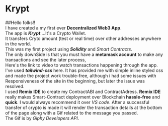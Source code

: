 # Krypt

##Hello folks!! </br>
I have created a my first ever **Decentralized Web3 App**. </br>
The app is **_Krypt_**....It's a Crypto Wallet. </br>
It transfers Cryto amount (test or real time) over other addresses anywhere in the world. </br>
This was my first project using **_Solidity_** and _Smart Contracts_.  </br>
The only downSide is that you must have a **metamask account** to make any transactions and see the later process,  </br>
Here's the link to video to watch transactions happening through the app.  </br>
I've used _**tailwind-css**_ here. It has provided me with simple inline styled css and made the project work trouble-free, although i had some issues with Responsiveness of the site in the beginning, but later the issue was resolved.  </br>
I used **Remix IDE** to create my ContractABI and ContractAdress.
**Remix IDE** really makes Smart-Contract deployment over Blockchain **hassle-free** and **quick**. I would always recommend it over _VS code_.
After a successful transfer of crypto is made it will render the transaction details at the bottom of the page along with a Gif related to the message you passed.  </br>
The Gif is by _Giphy Developers API_. </br>
